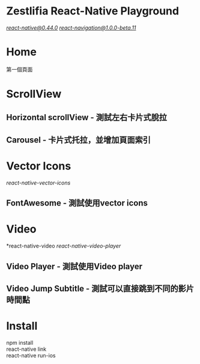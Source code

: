 # Zestlifia React-Native Playground
*react-native@0.44.0*
*react-navigation@1.0.0-beta.11*

# Home
第一個頁面

# ScrollView
## Horizontal scrollView - 測試左右卡片式脫拉
## Carousel - 卡片式托拉，並增加頁面索引

# Vector Icons
*react-native-vector-icons*
## FontAwesome - 測試使用vector icons

# Video
*react-native-video
*react-native-video-player*
## Video Player - 測試使用Video player
## Video Jump Subtitle - 測試可以直接跳到不同的影片時間點
  
# Install
npm install  
react-native link  
react-native run-ios